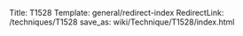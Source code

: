 Title: T1528
Template: general/redirect-index
RedirectLink: /techniques/T1528
save_as: wiki/Technique/T1528/index.html